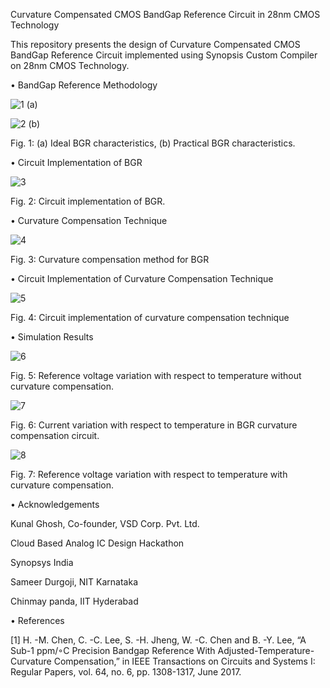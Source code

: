 Curvature Compensated CMOS BandGap Reference Circuit in 28nm CMOS Technology

This repository presents the design of Curvature Compensated CMOS BandGap Reference Circuit implemented using Synopsis Custom Compiler on 28nm CMOS Technology.

•	BandGap Reference Methodology

![1](https://user-images.githubusercontent.com/100519341/155895043-0283497e-d961-465d-bdf8-266634367d18.png)
(a)

![2](https://user-images.githubusercontent.com/100519341/155895045-01c8a260-dc01-497e-9c33-af84b82f3e21.png)
(b)

Fig. 1: (a) Ideal BGR characteristics, (b) Practical BGR characteristics.

•	Circuit Implementation of BGR

![3](https://user-images.githubusercontent.com/100519341/155895048-ea446ca1-f12d-499b-b691-e84787673adb.png)

Fig. 2: Circuit implementation of BGR.

•	Curvature Compensation Technique

![4](https://user-images.githubusercontent.com/100519341/155895049-140156f3-da52-4ab2-b5f0-71afe2c55ead.png)
 
Fig. 3: Curvature compensation method for BGR

•	Circuit Implementation of Curvature Compensation Technique

 ![5](https://user-images.githubusercontent.com/100519341/155895050-7af1a293-4b3f-44ac-b2ef-d7c791da48b8.png)

Fig. 4: Circuit implementation of curvature compensation technique

•	Simulation Results

![6](https://user-images.githubusercontent.com/100519341/155895052-64ca781a-3e64-436e-8ad6-fd8aa1b70a9c.png)

Fig. 5: Reference voltage variation with respect to temperature without curvature compensation.

![7](https://user-images.githubusercontent.com/100519341/155895054-b7f01d37-800b-4d17-82dd-986ce4a8c4bd.png)

Fig. 6: Current variation with respect to temperature in BGR curvature compensation circuit.

![8](https://user-images.githubusercontent.com/100519341/155895057-c10d7a91-8a25-4ba7-a619-a942d31d7110.png)

Fig. 7: Reference voltage variation with respect to temperature with curvature compensation.

•	Acknowledgements

Kunal Ghosh, Co-founder, VSD Corp. Pvt. Ltd.

Cloud Based Analog IC Design Hackathon

Synopsys India

Sameer Durgoji, NIT Karnataka

Chinmay panda, IIT Hyderabad

•	References

[1]	H. -M. Chen, C. -C. Lee, S. -H. Jheng, W. -C. Chen and B. -Y. Lee, “A Sub-1 ppm/◦C Precision Bandgap Reference With Adjusted-Temperature-Curvature Compensation,” in IEEE Transactions on Circuits and Systems I: Regular Papers, vol. 64, no. 6, pp. 1308-1317, June 2017.
